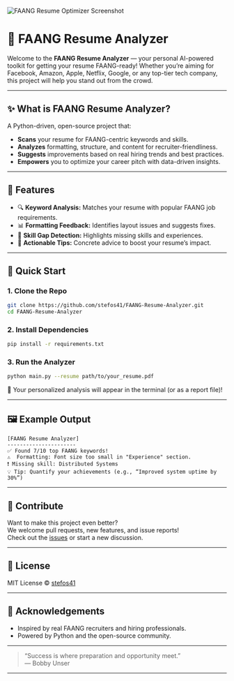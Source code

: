 ![FAANG Resume Optimizer Screenshot](image1)

# 🚀 FAANG Resume Analyzer

Welcome to the **FAANG Resume Analyzer** — your personal AI-powered toolkit for getting your resume FAANG-ready! Whether you’re aiming for Facebook, Amazon, Apple, Netflix, Google, or any top-tier tech company, this project will help you stand out from the crowd.

---

## ✨ What is FAANG Resume Analyzer?

A Python-driven, open-source project that:
- **Scans** your resume for FAANG-centric keywords and skills.
- **Analyzes** formatting, structure, and content for recruiter-friendliness.
- **Suggests** improvements based on real hiring trends and best practices.
- **Empowers** you to optimize your career pitch with data-driven insights.

---

## 🎯 Features

- 🔍 **Keyword Analysis:** Matches your resume with popular FAANG job requirements.
- 📊 **Formatting Feedback:** Identifies layout issues and suggests fixes.
- 🧠 **Skill Gap Detection:** Highlights missing skills and experiences.
- 📝 **Actionable Tips:** Concrete advice to boost your resume’s impact.

---

## 🚦 Quick Start

### 1. Clone the Repo

```bash
git clone https://github.com/stefos41/FAANG-Resume-Analyzer.git
cd FAANG-Resume-Analyzer
```

### 2. Install Dependencies

```bash
pip install -r requirements.txt
```

### 3. Run the Analyzer

```bash
python main.py --resume path/to/your_resume.pdf
```

🌟 Your personalized analysis will appear in the terminal (or as a report file)!

---

## 🖼️ Example Output

```
[FAANG Resume Analyzer]
----------------------
✅ Found 7/10 top FAANG keywords!
⚠️  Formatting: Font size too small in "Experience" section.
❗ Missing skill: Distributed Systems
💡 Tip: Quantify your achievements (e.g., “Improved system uptime by 30%”)
```

---

## 🤝 Contribute

Want to make this project even better?  
We welcome pull requests, new features, and issue reports!  
Check out the [issues](https://github.com/stefos41/FAANG-Resume-Analyzer/issues) or start a new discussion.

---

## 📄 License

MIT License © [stefos41](https://github.com/stefos41)

---

## 🙏 Acknowledgements

- Inspired by real FAANG recruiters and hiring professionals.
- Powered by Python and the open-source community.

---

> “Success is where preparation and opportunity meet.”  
> — Bobby Unser

---
